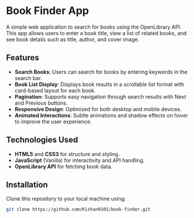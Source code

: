 # Book Finder App

A simple web application to search for books using the OpenLibrary API. This app allows users to enter a book title, view a list of related books, and see book details such as title, author, and cover image.

## Features
- **Search Books**: Users can search for books by entering keywords in the search bar.
- **Book List Display**: Displays book results in a scrollable list format with card-based layout for each book.
- **Pagination**: Supports easy navigation through search results with Next and Previous buttons.
- **Responsive Design**: Optimized for both desktop and mobile devices.
- **Animated Interactions**: Subtle animations and shadow effects on hover to improve the user experience.

## Technologies Used
- **HTML5** and **CSS3** for structure and styling.
- **JavaScript** (Vanilla) for interactivity and API handling.
- **OpenLibrary API** for fetching book data.

## Installation
Clone this repository to your local machine using:
```bash
git clone https://github.com/Kishan0101/book-finder.git
